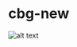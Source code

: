 # cbg-new

![alt text](https://raw.githubusercontent.com/wewlr17/cbg-new/master/Capture%20d%E2%80%99e%CC%81cran%202020-07-09%20a%CC%80%2011.16.16.png "Logo Title Text 1")
